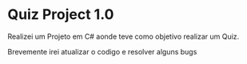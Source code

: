 # Quiz Project 1.0
Realizei um Projeto em C# aonde teve como objetivo realizar um Quiz.

Brevemente irei atualizar o codigo e resolver alguns bugs
